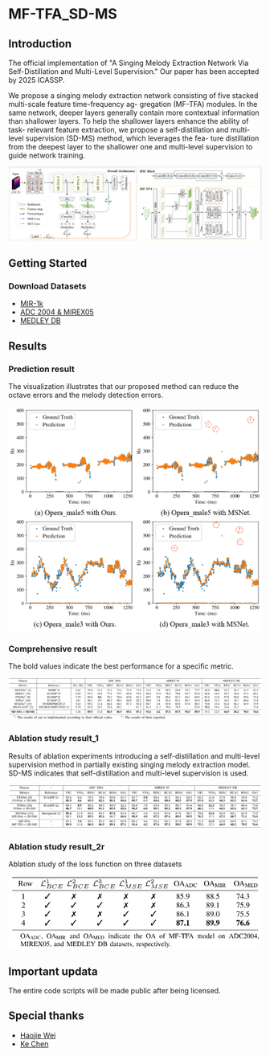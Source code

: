 # MF-TFA_SD-MS

## Introduction
The official implementation of "A Singing Melody Extraction Network Via Self-Distillation and Multi-Level Supervision."
Our paper has been accepted by 2025 ICASSP.

We propose a singing melody extraction network
consisting of five stacked multi-scale feature time-frequency ag-
gregation (MF-TFA) modules. In the same network, deeper layers
generally contain more contextual information than shallower
layers. To help the shallower layers enhance the ability of task-
relevant feature extraction, we propose a self-distillation and
multi-level supervision (SD-MS) method, which leverages the fea-
ture distillation from the deepest layer to the shallower one and
multi-level supervision to guide network training. 

<img src="https://github.com/SmoothJing/MF-TFA_SD-MS/blob/main/fig/arch.png" alt="Table" width="800">

## Getting Started

### Download Datasets

- [MIR-1k](https://sites.google.com/site/sites/system/errors/WebspaceNotFound?path=%2Funvoicedsoundseparation%2Fmir-1k)
- [ADC 2004 & MIREX05](https://labrosa.ee.columbia.edu/projects/melody/)
- [MEDLEY DB](https://medleydb.weebly.com/)

## Results

### Prediction result

The visualization illustrates that our proposed method can reduce the octave errors and the melody detection errors.

![image](https://github.com/SmoothJing/MF-TFA_SD-MS/blob/main/fig/visualization-2.png)

### Comprehensive result

The bold values indicate the best performance for a specific metric.

<img src="https://github.com/SmoothJing/MF-TFA_SD-MS/blob/main/fig/results-1.png" alt="Table" width="800">

### Ablation study result_1

Results of ablation experiments introducing a self-distillation and multi-level supervision method in partially existing singing melody extraction model. SD-MS indicates that self-distillation and multi-level supervision is used.

<img src="https://github.com/SmoothJing/MF-TFA_SD-MS/blob/main/fig/results-2.png" alt="Table" width="800">

### Ablation study result_2r

Ablation study of the loss function on three datasets

![image](https://github.com/SmoothJing/MF-TFA_SD-MS/blob/main/fig/results-s.png)

## Important updata

The entire code scripts will be made public after being licensed.

## Special thanks

- [Haojie Wei](https://github.com/Dream-High)
- [Ke Chen](https://github.com/KnutKeChen)
